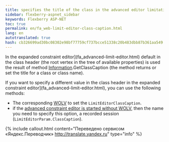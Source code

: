 ```yaml
--- 
title: specifies the title of the class in the advanced editor limitations 
sidebar: flexberry-aspnet_sidebar 
keywords: Flexberry ASP-NET 
toc: true 
permalink: en/fa_web-limit-editor-class-caption.html 
lang: en 
autotranslated: true 
hash: cb326699ad30bc08302e98bf77759cf737bcce51338c20b483dbb87b361aa549 
--- 
```


In the expanded constraint editor](fa_advanced-limit-editor.html) default in the class header (the root vertex in the tree of available properties) is used the result of method [Information](fo_methods-class-information.html).GetClassCaption (the method returns or set the title for a class or class name). 

If you want to specify a different value in the class header in the expanded constraint editor](fa_advanced-limit-editor.html), you can use the following methods: 

* The corresponding [WOLV](fa_web-object-list-view.html) to set the `LimitEditorClassCaption`. 
* if the [advanced constraint editor is started without WOLV](fa_limit-editor-without-wolv.html), then the name you need to specify this option, a recorded session (`LimitEditorParam.ClassCaption`). 




{% include callout.html content="Переведено сервисом «Яндекс.Переводчик» <http://translate.yandex.ru>" type="info" %}